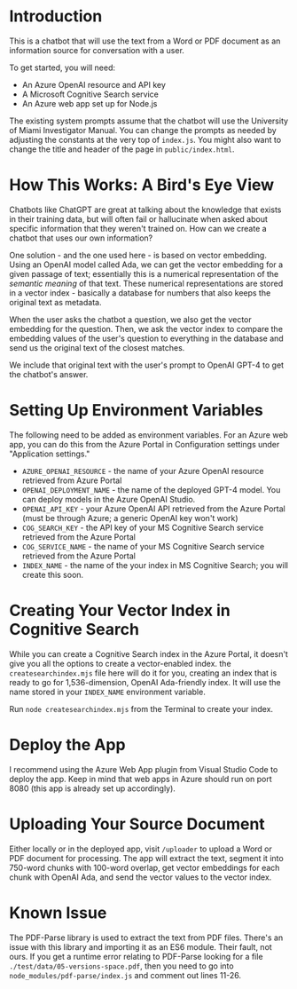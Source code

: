 # Introduction
This is a chatbot that will use the text from a Word or PDF document as an information source for conversation with a user.

To get started, you will need:
* An Azure OpenAI resource and API key
* A Microsoft Cognitive Search service
* An Azure web app set up for Node.js

The existing system prompts assume that the chatbot will use the University of Miami Investigator Manual. You can change the prompts as needed by adjusting the constants at the very top of `index.js`. You might also want to change the title and header of the page in `public/index.html`.

# How This Works: A Bird's Eye View
Chatbots like ChatGPT are great at talking about the knowledge that exists in their training data, but will often fail or hallucinate when asked about specific information that they weren't trained on. How can we create a chatbot that uses our own information?

One solution - and the one used here - is based on vector embedding. Using an OpenAI model called Ada, we can get the vector embedding for a given passage of text; essentially this is a numerical representation of the *semantic meaning* of that text. These numerical representations are stored in a vector index - basically a database for numbers that also keeps the original text as metadata.

When the user asks the chatbot a question, we also get the vector embedding for the question. Then, we ask the vector index to compare the embedding values of the user's question to everything in the database and send us the original text of the closest matches.

We include that original text with the user's prompt to OpenAI GPT-4 to get the chatbot's answer.

# Setting Up Environment Variables
The following need to be added as environment variables. For an Azure web app, you can do this from the Azure Portal in Configuration settings under "Application settings."
* `AZURE_OPENAI_RESOURCE` - the name of your Azure OpenAI resource retrieved from Azure Portal
* `OPENAI_DEPLOYMENT_NAME` - the name of the deployed GPT-4 model. You can deploy models in the Azure OpenAI Studio.
* `OPENAI_API_KEY` - your Azure OpenAI API retrieved from the Azure Portal (must be through Azure; a generic OpenAI key won't work)
* `COG_SEARCH_KEY` - the API key of your MS Cognitive Search service retrieved from the Azure Portal
* `COG_SERVICE_NAME` - the name of your MS Cognitive Search service retrieved from the Azure Portal
* `INDEX_NAME` - the name of the your index in MS Cognitive Search; you will create this soon.

# Creating Your Vector Index in Cognitive Search
While you can create a Cognitive Search index in the Azure Portal, it doesn't give you all the options to create a vector-enabled index. the `createsearchindex.mjs` file here will do it for you, creating an index that is ready to go for 1,536-dimension, OpenAI Ada-friendly index. It will use the name stored in your `INDEX_NAME` environment variable.

Run `node createsearchindex.mjs` from the Terminal to create your index.

# Deploy the App
I recommend using the Azure Web App plugin from Visual Studio Code to deploy the app. Keep in mind that web apps in Azure should run on port 8080 (this app is already set up accordingly).

# Uploading Your Source Document
Either locally or in the deployed app, visit `/uploader` to upload a Word or PDF document for processing. The app will extract the text, segment it into 750-word chunks with 100-word overlap, get vector embeddings for each chunk with OpenAI Ada, and send the vector values to the vector index.

# Known Issue
The PDF-Parse library is used to extract the text from PDF files. There's an issue with this library and importing it as an ES6 module. Their fault, not ours. If you get a runtime error relating to PDF-Parse looking for a file `./test/data/05-versions-space.pdf`, then you need to go into `node_modules/pdf-parse/index.js` and comment out lines 11-26.
